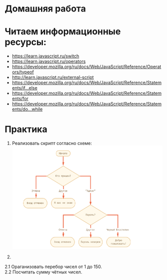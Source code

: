 ﻿# Домашняя работа

# Читаем информационные ресурсы:
 * https://learn.javascript.ru/switch
 * https://learn.javascript.ru/operators
 * https://developer.mozilla.org/ru/docs/Web/JavaScript/Reference/Operators/typeof
 * http://learn.javascript.ru/external-script
 * https://developer.mozilla.org/ru/docs/Web/JavaScript/Reference/Statements/if...else
 * https://developer.mozilla.org/ru/docs/Web/JavaScript/Reference/Statements/for
 * https://developer.mozilla.org/ru/docs/Web/JavaScript/Reference/Statements/do...while

# Практика

 1. Реализовать скрипт согласно схеме:
   <br /> ![Блок-схема](schema.png)

 2. 
   2.1 Ораганизовать перебор чисел от 1 до 150.<br/>
   2.2 Посчитать сумму чётных чисел.
 


